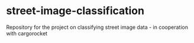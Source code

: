 # street-image-classification
Repository for the project on classifying street image data - in cooperation with cargorocket
